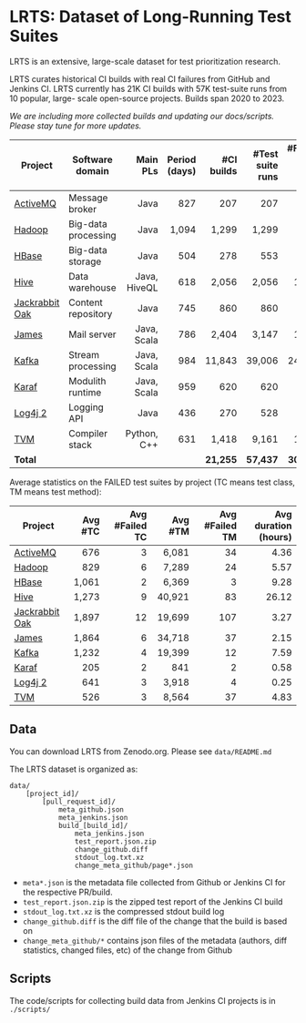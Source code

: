 # LRTS: Dataset of Long-Running Test Suites


LRTS is an extensive, large-scale dataset for test prioritization research.

LRTS curates historical CI builds with real CI failures from GitHub and Jenkins CI. LRTS currently has 21K CI builds with 57K test-suite runs from 10 popular, large- scale open-source projects. Builds span 2020 to 2023.

*We are including more collected builds and updating our docs/scripts. Please stay tune for more updates.*

| **Project** | **Software domain** | **Main PLs** | **Period (days)** | **#CI builds** | **#Test suite runs** | **#Failed test suite runs** |
|---|---|---:|---:|---:|---:|---:|
| [ActiveMQ](https://github.com/apache/activemq) | Message broker | Java | 827 | 207 | 207 | 109 |
| [Hadoop](https://github.com/apache/hadoop) | Big-data processing | Java | 1,094 | 1,299 | 1,299 | 543 |
| [HBase](https://github.com/apache/hbase) | Big-data storage | Java | 504 | 278 | 553 | 215 |
| [Hive](https://github.com/apache/hive) | Data warehouse | Java, HiveQL | 618 | 2,056 | 2,056 | 1,419 |
| [Jackrabbit Oak](https://github.com/apache/jackrabbit-oak) | Content repository | Java | 745 | 860 | 860 | 639 |
| [James](https://github.com/apache/james-project) | Mail server | Java, Scala | 786 | 2,404 | 3,147 | 1,399 |
| [Kafka](https://github.com/apache/kafka) | Stream processing | Java, Scala | 984 | 11,843 | 39,006 | 24,047 |
| [Karaf](https://github.com/apache/karaf) | Modulith runtime | Java, Scala | 959 | 620 | 620 | 174 |
| [Log4j 2](https://github.com/apache/logging-log4j2) | Logging API | Java | 436 | 270 | 528 | 162 |
| [TVM](https://github.com/apache/tvm) | Compiler stack | Python, C++ | 631 | 1,418 | 9,161 | 1,411 |
| **Total** |  |  |  | **21,255** | **57,437** | **30,118** |



Average statistics on the FAILED test suites by project (TC means test class, TM means test method):

| **Project** | **Avg #TC** | **Avg #Failed TC** | **Avg #TM** | **Avg #Failed TM** | **Avg duration (hours)** |
|---|---:|---:|---:|---:|---:|
| [ActiveMQ](https://github.com/apache/activemq) | 676 | 3 | 6,081 | 34 | 4.36 |
| [Hadoop](https://github.com/apache/hadoop) | 829 | 6 | 7,289 | 24 | 5.57 |
| [HBase](https://github.com/apache/hbase) | 1,061 | 2 | 6,369 | 3 | 9.28 |
| [Hive](https://github.com/apache/hive) | 1,273 | 9 | 40,921 | 83 | 26.12 |
| [Jackrabbit Oak](https://github.com/apache/jackrabbit-oak) | 1,897 | 12 | 19,699 | 107 | 3.27 |
| [James](https://github.com/apache/james-project) | 1,864 | 6 | 34,718 | 37 | 2.15 |
| [Kafka](https://github.com/apache/kafka) | 1,232 | 4 | 19,399 | 12 | 7.59 |
| [Karaf](https://github.com/apache/karaf) | 205 | 2 | 841 | 2 | 0.58 |
| [Log4j 2](https://github.com/apache/logging-log4j2) | 641 | 3 | 3,918 | 4 | 0.25 |
| [TVM](https://github.com/apache/tvm) | 526 | 3 | 8,564 | 37 | 4.83 |

## Data

You can download LRTS from Zenodo.org. Please see `data/README.md`

The LRTS dataset is organized as:

```
data/
    [project_id]/
        [pull_request_id]/
            meta_github.json
            meta_jenkins.json
            build_[build_id]/
                meta_jenkins.json
                test_report.json.zip
                change_github.diff
                stdout_log.txt.xz
                change_meta_github/page*.json
```


- `meta*.json` is the metadata file collected from Github or Jenkins CI for the respective PR/build.
- `test_report.json.zip` is the zipped test report of the Jenkins CI build
- `stdout_log.txt.xz` is the compressed stdout build log
- `change_github.diff` is the diff file of the change that the build is based on
- `change_meta_github/*` contains json files of the metadata (authors, diff statistics, changed files, etc) of the change from Github

## Scripts

The code/scripts for collecting build data from Jenkins CI projects is in `./scripts/`
